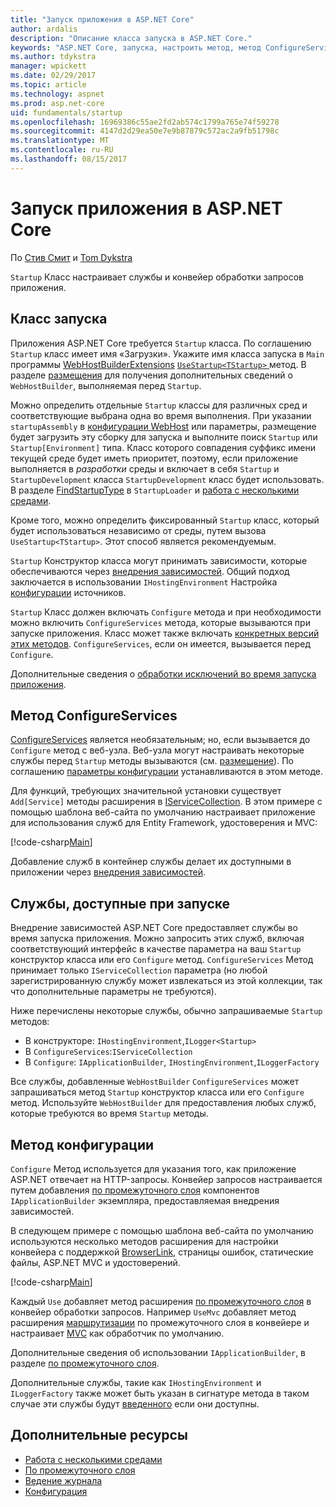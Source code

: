 ```yaml
---
title: "Запуск приложения в ASP.NET Core"
author: ardalis
description: "Описание класса запуска в ASP.NET Core."
keywords: "ASP.NET Core, запуска, настроить метод, метод ConfigureServices"
ms.author: tdykstra
manager: wpickett
ms.date: 02/29/2017
ms.topic: article
ms.technology: aspnet
ms.prod: asp.net-core
uid: fundamentals/startup
ms.openlocfilehash: 16969386c55ae2fd2ab574c1799a765e74f59278
ms.sourcegitcommit: 4147d2d29ea50e7e9b87879c572ac2a9fb51798c
ms.translationtype: MT
ms.contentlocale: ru-RU
ms.lasthandoff: 08/15/2017
---
```

# <a name="application-startup-in-aspnet-core"></a>Запуск приложения в ASP.NET Core

По [Стив Смит](http://ardalis.com) и [Tom Dykstra](https://github.com/tdykstra/)

`Startup` Класс настраивает службы и конвейер обработки запросов приложения. 

## <a name="the-startup-class"></a>Класс запуска

Приложения ASP.NET Core требуется `Startup` класса. По соглашению `Startup` класс имеет имя «Загрузки». Укажите имя класса запуска в `Main` программы [WebHostBuilderExtensions](https://docs.microsoft.com/aspnet/core/api/microsoft.aspnetcore.hosting.webhostbuilderextensions) [ `UseStartup<TStartup>` ](https://docs.microsoft.com/aspnet/core/api/microsoft.aspnetcore.hosting.webhostbuilderextensions#Microsoft_AspNetCore_Hosting_WebHostBuilderExtensions_UseStartup__1_Microsoft_AspNetCore_Hosting_IWebHostBuilder_) метод. В разделе [размещения](xref:fundamentals/hosting) для получения дополнительных сведений о `WebHostBuilder`, выполняемая перед `Startup`.

Можно определить отдельные `Startup` классы для различных сред и соответствующие выбрана одна во время выполнения. При указании `startupAssembly` в [конфигурации WebHost](https://docs.microsoft.com/en-us/aspnet/core/fundamentals/hosting?tabs=aspnetcore2x#configuring-a-host) или параметры, размещение будет загрузить эту сборку для запуска и выполните поиск `Startup` или `Startup[Environment]` типа. Класс которого совпадения суффикс имени текущей среде будет иметь приоритет, поэтому, если приложение выполняется в *разработки* среды и включает в себя `Startup` и `StartupDevelopment` класса `StartupDevelopment` класс будет использовать. В разделе [FindStartupType](https://github.com/aspnet/Hosting/blob/rel/1.1.0/src/Microsoft.AspNetCore.Hosting/Internal/StartupLoader.cs) в `StartupLoader` и [работа с несколькими средами](environments.md#startup-conventions).

Кроме того, можно определить фиксированный `Startup` класс, который будет использоваться независимо от среды, путем вызова `UseStartup<TStartup>`. Этот способ является рекомендуемым.

`Startup` Конструктор класса могут принимать зависимости, которые обеспечиваются через [внедрения зависимостей](xref:fundamentals/dependency-injection). Общий подход заключается в использовании `IHostingEnvironment` Настройка [конфигурации](xref:fundamentals/configuration) источников.

`Startup` Класс должен включать `Configure` метода и при необходимости можно включить `ConfigureServices` метода, которые вызываются при запуске приложения. Класс может также включать [конкретных версий этих методов](xref:fundamentals/environments#startup-conventions). `ConfigureServices`, если он имеется, вызывается перед `Configure`.

Дополнительные сведения о [обработки исключений во время запуска приложения](xref:fundamentals/error-handling#startup-exception-handling).

## <a name="the-configureservices-method"></a>Метод ConfigureServices

[ConfigureServices](https://docs.microsoft.com/en-us/aspnet/core/api/microsoft.aspnetcore.hosting.startupbase#Microsoft_AspNetCore_Hosting_StartupBase_ConfigureServices_Microsoft_Extensions_DependencyInjection_IServiceCollection_) является необязательным; но, если вызывается до `Configure` метод с веб-узла. Веб-узла могут настраивать некоторые службы перед ``Startup`` методы вызываются (см. [размещение](xref:fundamentals/hosting)). По соглашению [параметры конфигурации](xref:fundamentals/configuration) устанавливаются в этом методе.

Для функций, требующих значительной установки существует `Add[Service]` методы расширения в [IServiceCollection](https://docs.microsoft.com/en-us/aspnet/core/api/microsoft.extensions.dependencyinjection.iservicecollection). В этом примере с помощью шаблона веб-сайта по умолчанию настраивает приложение для использования служб для Entity Framework, удостоверения и MVC:

[!code-csharp[Main](../common/samples/WebApplication1/Startup.cs?highlight=4,7,11&start=40&end=55)]

Добавление служб в контейнер службы делает их доступными в приложении через [внедрения зависимостей](xref:fundamentals/dependency-injection).

## <a name="services-available-in-startup"></a>Службы, доступные при запуске

Внедрение зависимостей ASP.NET Core предоставляет службы во время запуска приложения. Можно запросить этих служб, включая соответствующий интерфейс в качестве параметра на ваш `Startup` конструктор класса или его `Configure` метод. `ConfigureServices` Метод принимает только `IServiceCollection` параметра (но любой зарегистрированную службу может извлекаться из этой коллекции, так что дополнительные параметры не требуются).

Ниже перечислены некоторые службы, обычно запрашиваемые `Startup` методов:

* В конструкторе: `IHostingEnvironment`,`ILogger<Startup>`
* В `ConfigureServices`:`IServiceCollection`
* В `Configure`: `IApplicationBuilder`, `IHostingEnvironment`,`ILoggerFactory`

Все службы, добавленные ``WebHostBuilder`` ``ConfigureServices`` может запрашиваться метод ``Startup`` конструктор класса или его ``Configure`` метод. Используйте `WebHostBuilder` для предоставления любых служб, которые требуются во время `Startup` методы.

## <a name="the-configure-method"></a>Метод конфигурации

`Configure` Метод используется для указания того, как приложение ASP.NET отвечает на HTTP-запросы. Конвейер запросов настраивается путем добавления [по промежуточного слоя](middleware.md) компонентов `IApplicationBuilder` экземпляра, предоставляемая внедрения зависимостей.

В следующем примере с помощью шаблона веб-сайта по умолчанию используются несколько методов расширения для настройки конвейера с поддержкой [BrowserLink](http://vswebessentials.com/features/browserlink), страницы ошибок, статические файлы, ASP.NET MVC и удостоверений.

[!code-csharp[Main](../common/samples/WebApplication1/Startup.cs?highlight=8,9,10,14,17,19,21&start=58&end=84)]

Каждый `Use` добавляет метод расширения [по промежуточного слоя](xref:fundamentals/middleware) в конвейер обработки запросов. Например `UseMvc` добавляет метод расширения [маршрутизации](routing.md) по промежуточного слоя в конвейере и настраивает [MVC](xref:mvc/overview) как обработчик по умолчанию.

Дополнительные сведения об использовании `IApplicationBuilder`, в разделе [по промежуточного слоя](xref:fundamentals/middleware).

Дополнительные службы, такие как `IHostingEnvironment` и `ILoggerFactory` также может быть указан в сигнатуре метода в таком случае эти службы будут [введенного](dependency-injection.md) если они доступны. 

## <a name="additional-resources"></a>Дополнительные ресурсы

* [Работа с несколькими средами](xref:fundamentals/environments)
* [По промежуточного слоя](xref:fundamentals/middleware)
* [Ведение журнала](xref:fundamentals/logging)
* [Конфигурация](xref:fundamentals/configuration)
